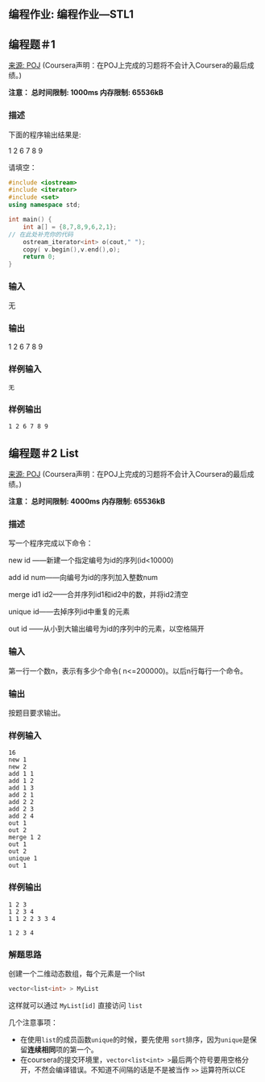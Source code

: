 ## 编程作业: 编程作业—STL1

## 编程题＃1

[来源: POJ](http://cxsjsxmooc.openjudge.cn/test/9w5/) (Coursera声明：在POJ上完成的习题将不会计入Coursera的最后成绩。)

**注意： 总时间限制: 1000ms 内存限制: 65536kB**

### 描述

下面的程序输出结果是:

1 2 6 7 8 9

请填空：

```c++
#include <iostream> 
#include <iterator> 
#include <set> 
using namespace std;

int main() { 
    int a[] = {8,7,8,9,6,2,1}; 
// 在此处补充你的代码
    ostream_iterator<int> o(cout," ");
    copy( v.begin(),v.end(),o); 
    return 0;
}
```

### 输入

无

### 输出

1 2 6 7 8 9

### 样例输入

```
无
```

### 样例输出

```
1 2 6 7 8 9
```



## 编程题＃2 List

[来源: POJ](http://cxsjsxmooc.openjudge.cn/test/S/) (Coursera声明：在POJ上完成的习题将不会计入Coursera的最后成绩。)

**注意： 总时间限制: 4000ms 内存限制: 65536kB**

### 描述

写一个程序完成以下命令：

new id ——新建一个指定编号为id的序列(id<10000)

add id num——向编号为id的序列加入整数num

merge id1 id2——合并序列id1和id2中的数，并将id2清空

unique id——去掉序列id中重复的元素

out id ——从小到大输出编号为id的序列中的元素，以空格隔开

### 输入

第一行一个数n，表示有多少个命令( n<=200000)。以后n行每行一个命令。

### 输出

按题目要求输出。

### 样例输入

```
16
new 1
new 2
add 1 1
add 1 2
add 1 3
add 2 1
add 2 2
add 2 3
add 2 4
out 1
out 2
merge 1 2
out 1
out 2
unique 1
out 1
```

### 样例输出

```
1 2 3 
1 2 3 4
1 1 2 2 3 3 4

1 2 3 4
```
### 解题思路

创建一个二维动态数组，每个元素是一个list

```c++
vector<list<int> > MyList
```

这样就可以通过 `MyList[id]` 直接访问 `list`

几个注意事项：

- 在使用`list`的成员函数`unique`的时候，要先使用 `sort`排序，因为`unique`是保留**连续相同**项的第一个。
- 在coursera的提交环境里，`vector<list<int> >`最后两个符号要用空格分开，不然会编译错误。不知道不间隔的话是不是被当作 `>>` 运算符所以CE
